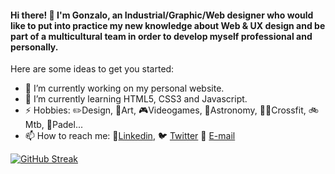 #### Hi there! 👋 I'm Gonzalo, an Industrial/Graphic/Web designer who would like to put into practice my new knowledge about Web & UX design and be part of a multicultural team in order to develop myself professional and personally. 




Here are some ideas to get you started:

- :wrench: I’m currently working on my personal website.
- 🌱 I’m currently learning HTML5, CSS3 and Javascript.
- ⚡ Hobbies: ✏️Design, 🎨Art, 🎮Videogames, 🔭Astronomy, 🏋️‍♂️Crossfit, 🚲Mtb, 🎾Padel...
- 📫 How to reach me: :blue_book:[Linkedin](https://www.linkedin.com/in/gonzalo-soriano-franc%C3%A9s-522392130/),  :bird: [Twitter](https://twitter.com/g0nz4l0_) 📧 [E-mail](mailto:gonzalosofran@hotmail.com)

[![GitHub Streak](http://github-readme-streak-stats.herokuapp.com?user=ggonzaloo10&theme=blux&date_format=j%20M%5B%20Y%5D&fire=DD2727)](https://git.io/streak-stats)
<!-- - - 👯 I’m looking to collaborate on ...
- 🤔 I’m looking for help with ... -->
<!-- - 😄 Pronouns: ...
- ⚡ Hobbies: ... --> 
